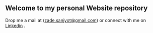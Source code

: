 ## Welcome to my personal Website repository

Drop me a mail at (zade.sanjyot@gmail.com) or connect with me on [Linkedin](https://linkedin.com/in/sanjyot-zade/) .

